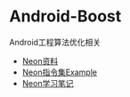 # Android-Boost
Android工程算法优化相关

 - [Neon资料](Neon资料.md)
 - [Neon指令集Example](Neon指令集.md)
 - [Neon学习笔记](Neon学习笔记.md)
